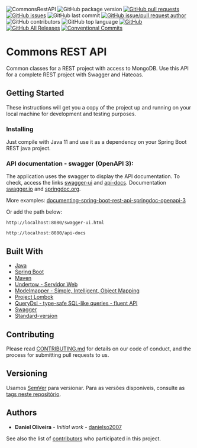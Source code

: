 ![CommonsRestAPI](https://github.com/danielso2007/commons-rest-api/workflows/CommonsRestAPI/badge.svg)
![GitHub package version](https://img.shields.io/github/package-json/v/danielso2007/commons-rest-api.svg)
[![GitHub pull requests](https://img.shields.io/github/issues-pr-raw/danielso2007/commons-rest-api.svg)](https://github.com/danielso2007/commons-rest-api/pulls)
[![GitHub issues](https://img.shields.io/github/issues/danielso2007/commons-rest-api.svg)](https://github.com/danielso2007/commons-rest-api/issues?q=is%3Aopen+is%3Aissue)
![GitHub last commit](https://img.shields.io/github/last-commit/danielso2007/commons-rest-api.svg)
[![GitHub issue/pull request author](https://img.shields.io/github/issues/detail/u/danielso2007/commons-rest-api/1.svg)](https://github.com/danielso2007/commons-rest-api/pulls)
![GitHub contributors](https://img.shields.io/github/contributors/danielso2007/commons-rest-api.svg)
![GitHub top language](https://img.shields.io/github/languages/top/danielso2007/commons-rest-api.svg)
[![GitHub](https://img.shields.io/github/license/danielso2007/commons-rest-api.svg)](https://github.com/danielso2007/commons-rest-api)
[![GitHub All Releases](https://img.shields.io/github/downloads/danielso2007/commons-rest-api/total.svg)](https://github.com/danielso2007/commons-rest-api/archive/master.zip)
[![Conventional Commits](https://img.shields.io/badge/Conventional%20Commits-1.0.0-yellow.svg)](https://conventionalcommits.org)

# Commons REST API

Common classes for a REST project with access to MongoDB. Use this API for a complete REST project with Swagger and Hateoas.

## Getting Started

These instructions will get you a copy of the project up and running on your local machine for development and testing purposes.

### Installing

Just compile with Java 11 and use it as a dependency on your Spring Boot REST java project.

### API documentation - swagger (OpenAPI 3):

The application uses the swagger to display the API documentation. To check, access the links [swagger-ui](http://localhost:8080/swagger-ui.html) and [api-docs](http://localhost:8080/api-docs). Documentation [swagger.io](https://swagger.io/docs/open-source-tools/swagger-ui/usage/configuration/) and [springdoc.org](https://springdoc.org/).

More examples: [documenting-spring-boot-rest-api-springdoc-openapi-3](https://www.dariawan.com/tutorials/spring/documenting-spring-boot-rest-api-springdoc-openapi-3/)

Or add the path below:

```
http://localhost:8080/swagger-ui.html

http://localhost:8080/api-docs
```

## Built With

* [Java](https://www.oracle.com/br/java/)
* [Spring Boot](https://spring.io/projects/spring-boot)
* [Maven](https://maven.apache.org/)
* [Undertow - Servidor Web](http://undertow.io/)
* [Modelmapper - Simple, Intelligent, Object Mapping](http://modelmapper.org/)
* [Project Lombok](https://projectlombok.org/)
* [QueryDsl - type-safe SQL-like queries - fluent API](http://www.querydsl.com/)
* [Swagger](https://swagger.io/)
* [Standard-version](https://github.com/conventional-changelog/standard-version)

## Contributing

Please read [CONTRIBUTING.md](CONTRIBUTING.md) for details on our code of conduct, and the process for submitting pull requests to us.

## Versioning

Usamos [SemVer](http://semver.org/) para versionar. Para as versões disponíveis, consulte as [tags neste repositório](https://github.com/danielso2007/commons-rest-api/releases). 

## Authors

* **Daniel Oliveira** - *Initial work* - [danielso2007](https://github.com/danielso2007)

See also the list of [contributors](https://github.com/danielso2007/commons-rest-api/graphs/contributors) who participated in this project.
